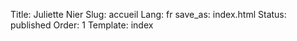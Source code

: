 Title: Juliette Nier
Slug: accueil
Lang: fr
save_as: index.html
Status: published
Order: 1
Template: index